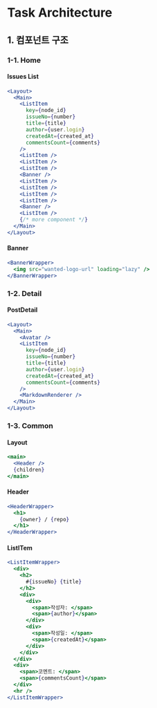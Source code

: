 # Task Architecture

## 1. 컴포넌트 구조

### 1-1. Home

#### Issues List

```jsx
<Layout>
  <Main>
    <ListItem
      key={node_id}
      issueNo={number}
      title={title}
      author={user.login}
      createdAt={created_at}
      commentsCount={comments}
    />
    <ListItem />
    <ListItem />
    <ListItem />
    <Banner />
    <ListItem />
    <ListItem />
    <ListItem />
    <ListItem />
    <Banner />
    <ListItem />
    {/* more component */}
  </Main>
</Layout>
```

#### Banner

```jsx
<BannerWrapper>
  <img src="wanted-logo-url" loading="lazy" />
</BannerWrapper>
```

### 1-2. Detail

#### PostDetail

```jsx
<Layout>
  <Main>
    <Avatar />
    <ListItem
      key={node_id}
      issueNo={number}
      title={title}
      author={user.login}
      createdAt={created_at}
      commentsCount={comments}
    />
    <MarkdownRenderer />
  </Main>
</Layout>
```

### 1-3. Common

#### Layout

```jsx
<main>
  <Header />
  {children}
</main>
```

#### Header

```jsx
<HeaderWrapper>
  <h1>
    {owner} / {repo}
  </h1>
</HeaderWrapper>
```

#### ListITem

```jsx
<ListItemWrapper>
  <div>
    <h2>
      #{issueNo} {title}
    </h2>
    <div>
      <div>
        <span>작성자: </span>
        <span>{author}</span>
      </div>
      <div>
        <span>작성일: </span>
        <span>{createdAt}</span>
      </div>
    </div>
  </div>
  <div>
    <span>코멘트: </span>
    <span>{commentsCount}</span>
  </div>
  <hr />
</ListItemWrapper>
```
